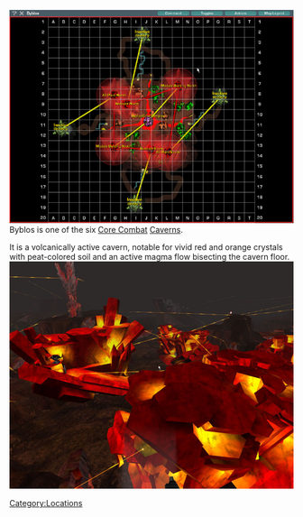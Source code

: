 ![](/images/ByblosMap.jpg "fig:ByblosMap.jpg") Byblos is one of the six [Core
Combat](/Core_Combat "wikilink") [Caverns](/Caverns "wikilink").

It is a volcanically active cavern, notable for vivid red and orange
crystals with peat-colored soil and an active magma flow bisecting the
cavern floor. ![](/images/Byblos_aerial.jpg "fig:Byblos_aerial.jpg")

[Category:Locations](/Category:Locations "wikilink")
